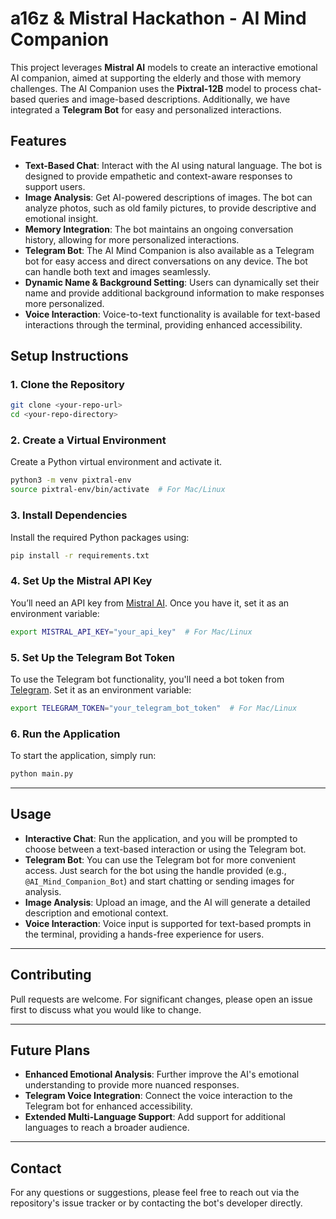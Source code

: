 # **a16z & Mistral Hackathon - AI Mind Companion**

This project leverages **Mistral AI** models to create an interactive emotional AI companion, aimed at supporting the elderly and those with memory challenges. The AI Companion uses the **Pixtral-12B** model to process chat-based queries and image-based descriptions. Additionally, we have integrated a **Telegram Bot** for easy and personalized interactions.

## **Features**

- **Text-Based Chat**: Interact with the AI using natural language. The bot is designed to provide empathetic and context-aware responses to support users.
- **Image Analysis**: Get AI-powered descriptions of images. The bot can analyze photos, such as old family pictures, to provide descriptive and emotional insight.
- **Memory Integration**: The bot maintains an ongoing conversation history, allowing for more personalized interactions.
- **Telegram Bot**: The AI Mind Companion is also available as a Telegram bot for easy access and direct conversations on any device. The bot can handle both text and images seamlessly.
- **Dynamic Name & Background Setting**: Users can dynamically set their name and provide additional background information to make responses more personalized.
- **Voice Interaction**: Voice-to-text functionality is available for text-based interactions through the terminal, providing enhanced accessibility.

## **Setup Instructions**

### **1. Clone the Repository**

```bash
git clone <your-repo-url>
cd <your-repo-directory>
```

### **2. Create a Virtual Environment**

Create a Python virtual environment and activate it.

```bash
python3 -m venv pixtral-env
source pixtral-env/bin/activate  # For Mac/Linux
```

### **3. Install Dependencies**

Install the required Python packages using:

```bash
pip install -r requirements.txt
```

### **4. Set Up the Mistral API Key**

You’ll need an API key from [Mistral AI](https://console.mistral.ai). Once you have it, set it as an environment variable:

```bash
export MISTRAL_API_KEY="your_api_key"  # For Mac/Linux
```

### **5. Set Up the Telegram Bot Token**

To use the Telegram bot functionality, you'll need a bot token from [Telegram](https://core.telegram.org/bots). Set it as an environment variable:

```bash
export TELEGRAM_TOKEN="your_telegram_bot_token"  # For Mac/Linux
```

### **6. Run the Application**

To start the application, simply run:

```bash
python main.py
```

---

## **Usage**

- **Interactive Chat**: Run the application, and you will be prompted to choose between a text-based interaction or using the Telegram bot.
- **Telegram Bot**: You can use the Telegram bot for more convenient access. Just search for the bot using the handle provided (e.g., `@AI_Mind_Companion_Bot`) and start chatting or sending images for analysis.
- **Image Analysis**: Upload an image, and the AI will generate a detailed description and emotional context.
- **Voice Interaction**: Voice input is supported for text-based prompts in the terminal, providing a hands-free experience for users.

---

## **Contributing**

Pull requests are welcome. For significant changes, please open an issue first to discuss what you would like to change.

---

## **Future Plans**

- **Enhanced Emotional Analysis**: Further improve the AI's emotional understanding to provide more nuanced responses.
- **Telegram Voice Integration**: Connect the voice interaction to the Telegram bot for enhanced accessibility.
- **Extended Multi-Language Support**: Add support for additional languages to reach a broader audience.

---

## **Contact**

For any questions or suggestions, please feel free to reach out via the repository's issue tracker or by contacting the bot's developer directly.
